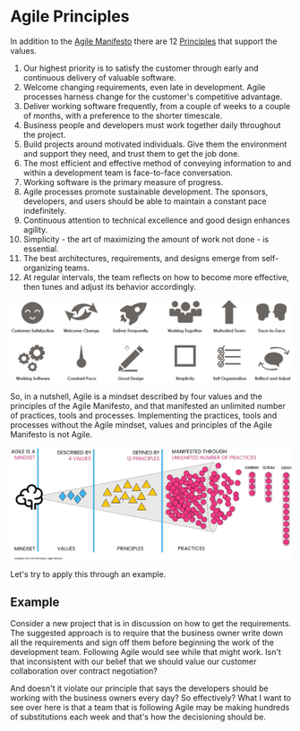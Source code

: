 # Agile Principles

In addition to the [Agile Manifesto](./manifesto.md) there are 12 [Principles](http://agilemanifesto.org/iso/en/principles.html) that support the values.

1. Our highest priority is to satisfy the customer through early and continuous delivery of valuable software.
2. Welcome changing requirements, even late in development. Agile processes harness change for the customer's competitive advantage.
3. Deliver working software frequently, from a couple of weeks to a couple of months, with a preference to the shorter timescale.
4. Business people and developers must work together daily throughout the project.
5. Build projects around motivated individuals. Give them the environment and support they need, and trust them to get the job done.
6. The most efficient and effective method of conveying information to and within a development team is face-to-face conversation.
7. Working software is the primary measure of progress.
8. Agile processes promote sustainable development. The sponsors, developers, and users should be able to maintain a constant pace indefinitely.
9. Continuous attention to technical excellence and good design enhances agility.
10. Simplicity - the art of maximizing the amount of work not done - is essential.
11. The best architectures, requirements, and designs emerge from self-organizing teams.
12. At regular intervals, the team reflects on how to become more effective, then tunes and adjust its behavior accordingly.

![Agile Principles Icons](../images/agile-principles-icons.png)

So, in a nutshell, Agile is a mindset described by four values and the principles of the Agile Manifesto, and that manifested an unlimited number of practices, tools and processes. Implementing the practices, tools and processes without the Agile mindset, values and principles of the Agile Manifesto is not Agile.

![Agile mindset](../images/agile-mindset.png)

Let's try to apply this through an example.

## Example

Consider a new project that is in discussion on how to get the requirements. The suggested approach is to require that the business owner write down all the requirements and sign off them before beginning the work of the development team. Following Agile would see while that might work. Isn't that inconsistent with our belief that we should value our customer collaboration over contract negotiation?

And doesn't it violate our principle that says the developers should be working with the business owners every day? So effectively? What I want to see over here is that a team that is following Agile may be making hundreds of substitutions each week and that's how the decisioning should be.
